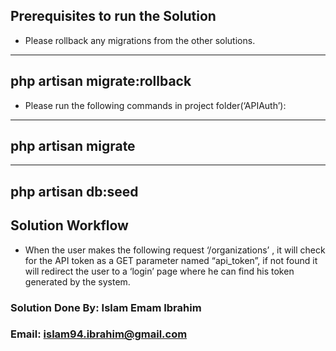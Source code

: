 ## Prerequisites to run the Solution

- Please rollback any migrations from the other solutions.
---
php artisan migrate:rollback
---
- Please run the following commands in project folder(‘APIAuth’):
---
php artisan migrate
---
---
php artisan db:seed
---

## Solution Workflow

- When the user makes the following request ‘/organizations’ , it will check for the API token as a GET parameter named “api_token”, if not found it will redirect the user to a ‘login’ page where he can find his token generated by the system.

### Solution Done By: Islam Emam Ibrahim
### Email: islam94.ibrahim@gmail.com
